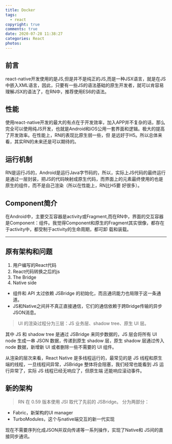 ```yaml
---
title: Docker
tags:
  - react
copyright: true
comments: true
date: 2020-07-28 11:38:27
categories: React
photos:
---
```


## 前言
react-native开发使用的是JS,但是并不是纯正的JS,而是一种JSX语言，就是在JS中嵌入XML语言，因此，只要有一些JS的语法基础的原生开发者，就可以肯容易理解JSX的语法了，在RN中，推荐使用ES6的语法。

## 性能
使用react-native开发的最大的有点在于开发效率，加入APP并不复杂的话，那么完全可以使用纯JS开发，也就是Android和iOS公用一套界面和逻辑。极大的提高了开发效率。在性能上，RN的表现比原生弱一些，但
是远好于H5。所以总体来看，其实RN的未来还是可以期待的。

## 运行机制
RN是运行JS的，Android是运行Java字节码的，所以，实际上JS代码的最终运行是通过一层封装，把JS的代码映射成原生代码，而界面上的元素最终使用的也是原生的组件，而不是自己渲染（所以在性能上，RN比H5要
好很多）。

## Component简介
在Android中，主要交互容器是activity或Fragment,而在RN中，界面的交互容器是Component：组件。我觉得Component和原生的Fragment其实很像，都存在于activity中，都受制于activity的生命周期，都可卸
载和装载。

---
<!--more-->

## 原有架构和问题
1. 用户编写的React代码
2. React代码转换之后的js
3. The Bridge
4. Native side

- 组件和 API 太过依赖 JSBridge 的初始化，而且通讯能力也局限于这一条通道。
- JS和Native之间并不真正直接通信，它们的通信依赖于跨Bridge传输的异步JSON消息。

> UI 的渲染过程分为三层：JS 业务层、shadow tree、原生 UI 层。

其中 JS 和 shadow tree 是通过 JSBridge 来同步数据的，JS 层会将所有 UI node 生成一串 JSON 数据，传递到原生 shadow 层，原生 shadow 层通过传入 node 数据，新增新 UI 或者删除一些不需要的 
UI 组件。

从渲染的层次来看，React Native 是多线程运行的，最常见的是 JS 线程和原生端的线程，一旦线程间异常，JSBridge 整体将会阻塞，我们经常也能看到 JS 运行异常了，实际 JS 线程已经无响应了，但原生端
还能响应滚动事件。

##  新的架构

> RN 在 0.59 版本使用 JSI 取代了先前的 JSBridge。
分为两部分：
- Fabric，新架构的UI manager
- TurboModules，这个与native端交互的新一代实现

现在不需要序列化成JSON并双向传递等一系列操作，实现了Native和 JS间的直接同步通讯。
